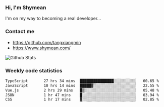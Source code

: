 ### Hi, I'm Shymean

I'm on my way to becoming a real developer...

### Contact me

- <https://github.com/tangxiangmin>
- <https://www.shymean.com/>

![Github Stats](https://github-readme-stats.vercel.app/api?username=tangxiangmin&show_icons=true&theme=dark)


###  Weekly code statistics

<!--START_SECTION:waka-->

```txt
TypeScript       27 hrs 34 mins  ███████████████░░░░░░░░░░   60.65 %
JavaScript       10 hrs 14 mins  █████▓░░░░░░░░░░░░░░░░░░░   22.55 %
Vue.js           2 hrs 29 mins   █▒░░░░░░░░░░░░░░░░░░░░░░░   05.48 %
JSON             1 hr 47 mins    █░░░░░░░░░░░░░░░░░░░░░░░░   03.94 %
CSS              1 hr 17 mins    ▓░░░░░░░░░░░░░░░░░░░░░░░░   02.85 %
```

<!--END_SECTION:waka-->